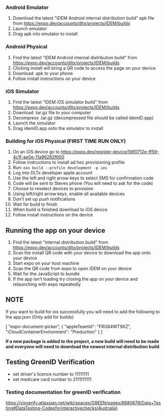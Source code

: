 ### Android Emulator

1. Download the latest "IDEM Android internal distribution build" apk file from https://expo.dev/accounts/dltx/projects/IDEM/builds
2. Launch emulator
3. Drag apk into emulator to install

### Android Physical

1. Find the latest "IDEM Android internal distribution build" from https://expo.dev/accounts/dltx/projects/IDEM/builds
2. Clicking install will bring a QR code to access the page on your device
3. Download .apk to your phone
4. Follow install instructions on your device

### iOS Simulator

1. Find the latest "IDEM iOS simulator build" from https://expo.dev/accounts/dltx/projects/IDEM/builds
2. Download .tar.gz file to your computer
3. Decompress .tar.gz (decompressed file should be called idemID.app)
4. Launch the simulator
5. Drag idemID.app onto the simulator to install

### Building for iOS Physical (FIRST TIME RUN ONLY)

1. On an iOS device go to https://expo.dev/register-device/56f0712e-ff59-4c1f-ae0e-11a96262f650
2. Follow instructions to install ad hoc provisioning profile
3. Run: `eas build --profile development -p ios`
4. Log into DLTx developer apple account
5. Use the left and right arrow keys to select SMS for confirmation code
6. Code will be sent to Steves phone (You will need to ask for the code)
7. Choose to reselect devices to provision
8. Using left/right arrow keys, enable all available devices
9. Don't set up push notifications
10. Wait for build to finish
11. When build is finished download to iOS device
12. Follow install instructions on the device

## Running the app on your device

1. Find the latest "internal distribution build" from https://expo.dev/accounts/dltx/projects/IDEM/builds
2. Scan the install QR code with your device to download the app onto your device
3. Start expo on your host machine
4. Scan the QR code from expo to open IDEM on your device
5. Wait for the JavaScript to bundle
6. If the app isn't loading try closing the app on your device and relaunching with expo repeatedly

## NOTE 
If you want to build for ios successfully you will need to add the following to the app.json (Only add for builds)

 [
        "expo-document-picker",
        {
          "appleTeamId": "FRG84WT9XZ",
          "iCloudContainerEnvironment": "Production"
        }
      ]

**If a new package is added to the project, a new build will need to be made and everyone will need to download the newest internal distribution build**

## Testing GreenID Verification
* set driver's licence number to 11111111
* set medicare card number to 2111111111

### Testing documentation for greenID verification
https://vixverify.atlassian.net/wiki/spaces/GREEN/pages/8880678/Data+Testing#DataTesting-Codesforinteractivechecks(Australia)
